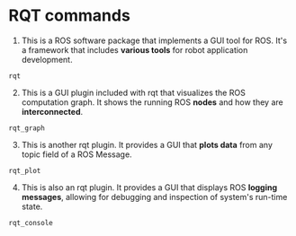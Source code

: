 # RQT commands

1. This is a ROS software package that implements a GUI tool for ROS. It's a framework that includes **various tools** for robot application development.
```
rqt
```

2. This is a GUI plugin included with rqt that visualizes the ROS computation graph. It shows the running ROS **nodes** and how they are **interconnected**.
```
rqt_graph
```

3. This is another rqt plugin. It provides a GUI that **plots data** from any topic field of a ROS Message.
```
rqt_plot
```

4. This is also an rqt plugin. It provides a GUI that displays ROS **logging messages**, allowing for debugging and inspection of system's run-time state.
```
rqt_console
```
